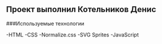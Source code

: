 ## Проект выполнил Котельников Денис

###Используемые технологии

-HTML
-CSS
-Normalize.css
-SVG Sprites
-JavaScript
